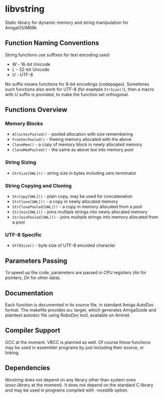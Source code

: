 # libvstring
Static library for dynamic memory and string manipulation for AmigaOS/M68k
## Function Naming Conventions
String functions use suffixes for text encoding used:
- *W* - 16-bit Unicode
- *L* - 32-bit Unicode
- *U* - UTF-8

No suffix means functions for 8-bit encodings (codepages). Sometimes such functions also work for UTF-8 (for example `StrSize()`), then a macro with *U* suffix is provided, to make the function set orthogonal.
## Functions Overview
### Memory Blocks
- `AllocVecPooled()` - pooled allocation with size remembering
- `FreeVecPooled()` - freeing memory allocated with the above
- `CloneMem()` - a copy of memory block in newly allocated memory
- `CloneMemPooled()` - the same as above but into memory pool
### String Sizing
- `StrSize[UWL]()` - string size in bytes including zero terminator
### String Copying and Cloning
- `StrCopy[UWL]()` - plain copy, may be used for concatenation
- `StrClone[UWL]()` - a copy in newly allocated memory
- `StrClonePooled[UWL]()` - a copy in memory allocated from a pool
- `StrJoin[UWL]()` - joins multiple strings into newly allocated memory
- `StrJoinPooled[UWL]()` - joins multiple strings into memory allocated from a pool
### UTF-8 Specific
- `Utf8Size()` - byte size of UTF-8 encoded character
## Parameters Passing
To speed up the code, parameters are passed in CPU registers (*An* for pointers, *Dn* for other data).
## Documentation
Each function is documented in its source file, in standard Amiga AutoDoc format. The makefile provides `doc` target, which generates AmigaGuide and plaintext autodoc file using *RoboDoc* tool, available on Aminet.
## Compiler Support
GCC at the moment. VBCC is planned as well. Of course these functions may be used in assembler programs by just including their source, or linking.
## Dependencies
*libvstring* does not depend on any library other than system ones (*exec.library* at the moment). It does not depend on the standard C library and may be used in programs compiled with *-nostdlib* option.
